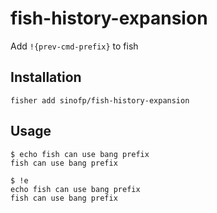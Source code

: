 # fish-history-expansion
Add `!{prev-cmd-prefix}` to fish

## Installation

```fish
fisher add sinofp/fish-history-expansion
```

## Usage

```fish
$ echo fish can use bang prefix
fish can use bang prefix

$ !e
echo fish can use bang prefix
fish can use bang prefix
```
